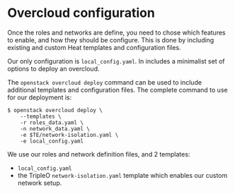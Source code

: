 # Overcloud configuration

Once the roles and networks are define, you need to chose which features to enable, and how they should be configure. This is done by including existing and custom Heat templates and configuration files.

Our only configuration is `local_config.yaml`. In includes a minimalist set of options to deploy an overcloud.

The `openstack overcloud deploy` command can be used to include additional templates and configuration files. The complete command to use for our deployment is:

```console
$ openstack overcloud deploy \
    --templates \
    -r roles_data.yaml \
    -n network_data.yaml \
    -e $TE/network-isolation.yaml \
    -e local_config.yaml
```

We use our roles and network definition files, and 2 templates:

* `local_config.yaml`
* the TripleO `network-isolation.yaml` template which enables our custom network setup.
